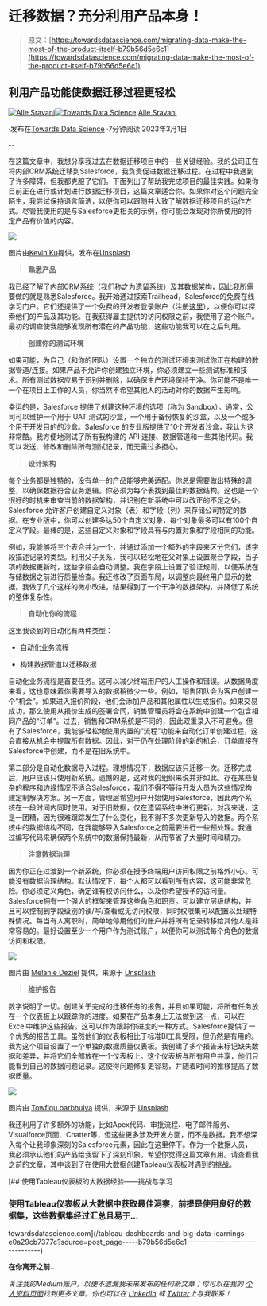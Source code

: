 # 迁移数据？充分利用产品本身！

> 原文：[https://towardsdatascience.com/migrating-data-make-the-most-of-the-product-itself-b79b56d5e6c1](https://towardsdatascience.com/migrating-data-make-the-most-of-the-product-itself-b79b56d5e6c1)

## 利用产品功能使数据迁移过程更轻松

[](https://alle-sravani.medium.com/?source=post_page-----b79b56d5e6c1--------------------------------)[![Alle Sravani](../Images/64909a4d45cb2569175f0feb5dc552f7.png)](https://alle-sravani.medium.com/?source=post_page-----b79b56d5e6c1--------------------------------)[](https://towardsdatascience.com/?source=post_page-----b79b56d5e6c1--------------------------------)[![Towards Data Science](../Images/a6ff2676ffcc0c7aad8aaf1d79379785.png)](https://towardsdatascience.com/?source=post_page-----b79b56d5e6c1--------------------------------) [Alle Sravani](https://alle-sravani.medium.com/?source=post_page-----b79b56d5e6c1--------------------------------)

·发布在[Towards Data Science](https://towardsdatascience.com/?source=post_page-----b79b56d5e6c1--------------------------------) ·7分钟阅读·2023年3月1日

--

在这篇文章中，我想分享我过去在数据迁移项目中的一些关键经验。我的公司正在将内部CRM系统迁移到Salesforce，我负责促进数据迁移过程。在过程中我遇到了许多障碍，但我都克服了它们。下面列出了帮助我完成项目的最佳实践。如果你目前正在进行或计划进行数据迁移项目，这篇文章适合你。如果你对这个问题完全陌生，我尝试保持语言简洁，以便你可以跟随并大致了解数据迁移项目的运作方式。尽管我使用的是与Salesforce更相关的示例，你可能会发现对你所使用的特定产品有价值的内容。

![](../Images/6476c97f48a8fa0e837c9247c557cf3f.png)

图片由[Kevin Ku](https://unsplash.com/@ikukevk?utm_source=medium&utm_medium=referral)提供，发布在[Unsplash](https://unsplash.com/?utm_source=medium&utm_medium=referral)

> **熟悉产品**

我已经了解了内部CRM系统（我们称之为遗留系统）及其数据架构，因此我所需要做的就是熟悉Salesforce。我开始通过探索Trailhead，Salesforce的免费在线学习门户。它们还提供了一个免费的开发者登录账户（注册[这里](https://developer.salesforce.com/signup)），以便你可以探索他们的产品及其功能。在我获得雇主提供的访问权限之前，我使用了这个账户。最初的调查使我能够发现所有潜在的产品功能，这些功能我可以在之后利用。

> **创建你的测试环境**

如果可能，为自己（和你的团队）设置一个独立的测试环境来测试你正在构建的数据管道/连接。如果产品不允许你创建独立环境，你必须建立一些测试标准和技术。所有测试数据应易于识别并删除，以确保生产环境保持干净。你可能不是唯一一个在项目上工作的人员，你当然不希望其他人的活动对你的数据产生影响。

幸运的是，Salesforce 提供了创建这种环境的选项（称为 Sandbox）。通常，公司可以维护一个用于 UAT 测试的沙盒，一个用于备份恢复的沙盒，以及一个或多个用于开发目的的沙盒。Salesforce 的专业版提供了10个开发者沙盒，我认为这非常酷。我方便地测试了所有我构建的 API 连接、数据管道和一些其他代码。我可以发送、修改和删除所有测试记录，而无需过多担心。

> **设计架构**

每个业务都是独特的，没有单一的产品能够完美适配。你总是需要做出特殊的调整，以确保数据符合业务逻辑。你必须为每个表找到最佳的数据结构。这也是一个很好的时机来审查当前的数据架构，并识别在新系统中可以改正的不足之处。Salesforce 允许客户创建自定义对象（表）和字段（列）来存储公司特定的数据。在专业版中，你可以创建多达50个自定义对象，每个对象最多可以有100个自定义字段。最棒的是，这些自定义对象和字段具有与内置对象和字段相同的功能。

例如，我能够将三个表合并为一个，并通过添加一个额外的字段来区分它们，该字段描述记录的类型。利用父子关系，我可以轻松地在父对象上设置聚合字段，当子项的数据更新时，这些字段会自动调整。我在字段上设置了验证规则，以便系统在存储数据之前进行质量检查。我还修改了页面布局，以调整向最终用户显示的数据。我做了几个这样的微小改进，结果得到了一个干净的数据架构，并降低了系统的整体复杂性。

> **自动化你的流程**

这里我谈到的自动化有两种类型：

+   自动化业务流程

+   构建数据管道以迁移数据

自动化业务流程是首要任务。这可以减少终端用户的人工操作和错误。从数据角度来看，这也意味着你需要导入的数据稍微少一些。例如，销售团队会为客户创建一个“机会”。如果进入报价阶段，他们会添加产品和其他属性以生成报价。如果交易成功，那么使用从报价生成的签署合同，销售管理员将会在系统中创建一个包含相同产品的“订单”。过去，销售和CRM系统是不同的，因此双重录入不可避免。但有了Salesforce，我能够轻松地使用内置的“流程”功能来自动化订单创建过程，这会直接从机会中提取所有数据。因此，对于仍在处理阶段的新的机会，订单直接在Salesforce中创建，而不是在旧系统中。

第二部分是自动化数据导入过程。理想情况下，数据应该只迁移一次。迁移完成后，用户应该只使用新系统。遗憾的是，这对我的组织来说并非如此。存在某些复杂的程序和边缘情况不适合Salesforce，我们不得不等待开发人员为这些情况构建定制解决方案。另一方面，管理层希望用户开始使用Salesforce，因此两个系统在一段时间内同时使用。对于旧数据，仅在遗留系统中进行更新。对我来说，这是一团糟，因为很难跟踪发生了什么变化，我不得不多次更新导入的数据。两个系统中的数据结构不同，在我能够导入Salesforce之前需要进行一些预处理。我通过编写代码来确保两个系统中的数据保持最新，从而节省了大量时间和精力。

> **注意数据治理**

因为你正在过渡到一个新系统，你必须在授予终端用户访问权限之前格外小心。可能没有数据治理结构。默认情况下，每个人都可以看到所有内容，这可能非常危险。你必须定义角色，确定谁有权访问什么，以及你希望授予的访问量。Salesforce拥有一个强大的框架来管理这些角色和职责。可以建立层级结构，并且可以控制到字段级别的读/写/查看或无访问权限，同时权限集可以配置以处理特殊情况。每当有人离职时，简单地停用他们的账户并将所有记录转移给其他人是非常容易的。最好设置至少一个用户作为测试账户，以便你可以测试每个角色的数据访问和权限。

![](../Images/f71fa016e8b6c6dee18eeca1de86602c.png)

图片由 [Melanie Deziel](https://unsplash.com/@storyfuel?utm_source=medium&utm_medium=referral) 提供，来源于 [Unsplash](https://unsplash.com/?utm_source=medium&utm_medium=referral)

> **维护报告**

数字说明了一切。创建关于完成的迁移任务的报告，并且如果可能，将所有任务放在一个仪表板上以跟踪你的进度。如果在产品本身上无法做到这一点，可以在Excel中维护这些报告。这可以作为跟踪你进度的一种方式。Salesforce提供了一个优秀的报告工具。虽然他们的仪表板相比于标准BI工具受限，但仍然是有用的。我为这个项目设置了一个单独的数据质量仪表板。我创建了多个报告来标记缺失数据和差异，并将它们全部放在一个仪表板上。这个仪表板与所有用户共享，他们只能看到自己的数据问题记录。这使得问题修复更容易，并随着时间的推移提高了数据质量。

![](../Images/55a0cd98852e728e929c88b4b1c5a0a3.png)

图片由 [Towfiqu barbhuiya](https://unsplash.com/es/@towfiqu999999?utm_source=medium&utm_medium=referral) 提供，来源于 [Unsplash](https://unsplash.com/?utm_source=medium&utm_medium=referral)

我还利用了许多额外的功能，比如Apex代码、审批流程、电子邮件服务、Visualforce页面、Chatter等，但这些更多涉及开发方面，而不是数据。我不想深入每个让我印象深刻的Salesforce元素，因此在这里停下。作为一个数据人员，我必须承认他们的产品给我留下了深刻印象。希望你觉得这篇文章有用。请查看我之前的文章，其中谈到了在使用大数据创建Tableau仪表板时遇到的挑战。

[](/tableau-dashboards-and-big-data-learnings-e0a29cb7377c?source=post_page-----b79b56d5e6c1--------------------------------) [## 使用Tableau仪表板的大数据经验——挑战与学习

### 使用Tableau仪表板从大数据中获取最佳洞察，前提是使用良好的数据集，这些数据集经过汇总且易于…

towardsdatascience.com](/tableau-dashboards-and-big-data-learnings-e0a29cb7377c?source=post_page-----b79b56d5e6c1--------------------------------)

**在你离开之前…**

*关注我的Medium账户，以便不遗漏我未来发布的任何新文章；你可以在我的* [*个人资料页面*](https://medium.com/@alsr.sravani)*找到更多文章。你也可以在* [*LinkedIn*](https://www.linkedin.com/in/alle-sravani/) *或* [*Twitter*](https://twitter.com/sravani_alle)*上与我联系！*
